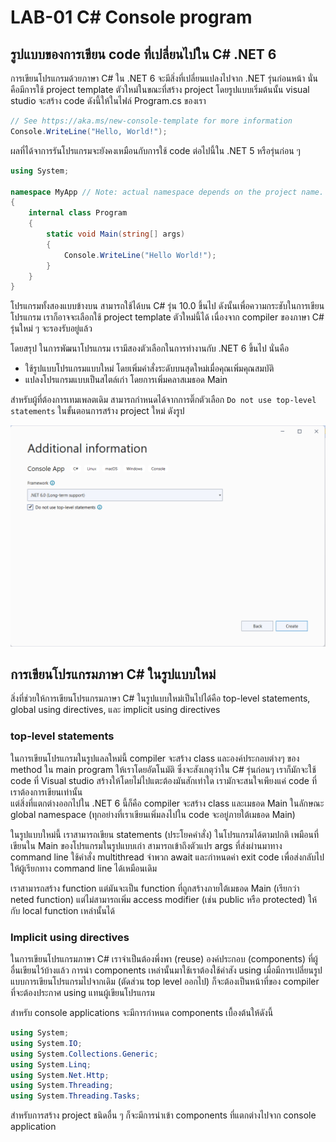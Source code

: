  # LAB-01 C# Console program

## รูปแบบของการเขียน code ที่เปลี่ยนไปใน C# .NET 6 
การเขียนโปรแกรมด้วยภาษา C# ใน .NET 6 จะมีสิ่งที่เปลี่ยนแปลงไปจาก .NET รุ่นก่อนหน้า นั่นคือมีการใช้ project template ตัวใหม่ในขณะที่สร้าง project
โดยรูปแบบเริ่มต้นนั้น  visual studio จะสร้าง code ดังนี้ให้ในไฟล์ Program.cs ของเรา

``` C#
// See https://aka.ms/new-console-template for more information
Console.WriteLine("Hello, World!");
```

ผลที่ได้จาการรันโปรแกรมจะยังคงเหมือนกับการใช้ code ต่อไปนี้ใน .NET 5 หรือรุ่นก่อน ๆ  

``` C#
using System;

namespace MyApp // Note: actual namespace depends on the project name.
{
    internal class Program
    {
        static void Main(string[] args)
        {
            Console.WriteLine("Hello World!");
        }
    }
}
```

โปรแกรมทั้งสองแบบข้างบน สามารถใช้ได้บน C# รุ่น 10.0 ขึ้นไป ดังนั้นเพื่อความกระชับในการเขียนโปรแกรม
เราก็อาจจะเลือกใช้  project template ตัวใหม่นี้ได้ เนื่องจาก compiler ของภาษา C# รุ่นใหม่ ๆ จะรองรับอยู่แล้ว


โดยสรุป ในการพัฒนาโปรแกรม เรามีสองตัวเลือกในการทำงานกับ .NET 6 ขึ้นไป นั่นคือ 

- ใช้รูปแบบโปรแกรมแบบใหม่ โดยเพิ่มคำสั่งระดับบนสุดใหม่เมื่อคุณเพิ่มคุณสมบัติ
- แปลงโปรแกรมแบบเป็นสไตล์เก่า โดยการเพิ่มคลาสเมธอด Main

สำหรับผู้ที่ต้องการเทมเพลตเดิม สามารถกำหนดได้จากการติ๊กตัวเลือก `Do not use top-level statements` ในขั้นตอนการสร้าง project ใหม่ ดังรูป

![](Pictures/DonotUseTop-levelStatements.png)


## การเขียนโปรแกรมภาษา C# ในรูปแบบใหม่

สิ่งที่ช่วยให้การเขียนโปรแกรมภาษา C#  ในรูปแบบใหม่เป็นไปได้คือ top-level statements, global using directives, และ implicit using directives

### top-level statements
ในการเขียนโปรแกรมในรูปแลลใหม่นี้  compiler จะสร้าง class และองค์ประกอบต่างๆ ของ method ใน main program ให้เราโดยอัตโนมัติ 
ซึ่งจะสังเกตุว่าใน C#  รุ่นก่อนๆ เราก็มักจะใช้ code ที่ Visual studio สร้างให้โดยไม่ไปแตะต้องมันสักเท่าใด เรามักจะสนใจเพียงแค่  code ที่เราต้องการเขียนเท่านั้น  
แต่สิ่งที่แตกต่างออกไปใน .NET 6 นี้ก็คือ compiler จะสร้าง class และเมธอด Main ในลักษณะ global namespace (ทุกอย่างที่เราเขียนเพิ่มลงไปใน code จะอยู่ภายใต้เมธอด Main)  

ในรูปแบบใหม่นี้ เราสามารถเขียน statements (ประโยคคำสั่ง) ในโปรแกรมได้ตามปกติ เพมือนที่เขียนใน Main ของโปรแกรมในรูปแบบเก่า 
สามารถเข้าถึงตัวแปร args ที่ส่งผ่านมาทาง command line ใช้คำสั่ง multithread จำพวก await และกำหนดค่า exit code เพื่อส่งกลับไปให้ผู้เรียกทาง command line ได้เหมือนเดิม

เราสามารถสร้าง function แต่มันจะเป็น function ที่ถูกสร้างภายใต้เมธอด Main (เรียกว่า neted function) 
แต่ไม่สามารถเพิ่ม access modifier (เช่น public หรือ protected) ให้กับ local function เหล่านั้นได้

### Implicit using directives
ในการเขียนโปรแกรมภาษา C# เราจำเป็นต้องพึ่งพา (reuse) องค์ประกอบ (components) ที่ผู้อื่นเขียนไว้บ้างแล้ว การนำ components เหล่านั้นมาใช้เราต้องใช้คำสัง using 
เมื่อมีการเปลี่ยนรูปแบบการเขียนโปรแกรมไปจากเดิม (ตัดส่วน top level ออกไป) ก็จะต้องเป็นหน้าที่ของ compiler ที่จะต้องประกาศ using แทนผู้เขียนโปรแกรม

สำหรับ console applications จะมีการกำหนด components เบื้องต้นให้ดังนี้  

``` C#
using System;
using System.IO;
using System.Collections.Generic;
using System.Linq;
using System.Net.Http;
using System.Threading;
using System.Threading.Tasks;
```

สำหรับการสร้าง project ชนิดอื่น ๆ ก็จะมีการนำเข้า components ที่แตกต่างไปจาก console application
 